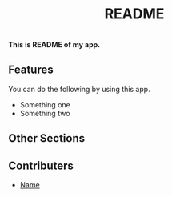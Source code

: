 <p align="center">
  <samp>
    <b>
      <h1 align="center">
        README
      </h1>
    <br>
      This is README of my app.
    </b>
  </samp>
</p>

## Features

You can do the following by using this app.

- Something one
- Something two

## Other Sections

## Contributers

- [Name](mailto:example@example.com)
